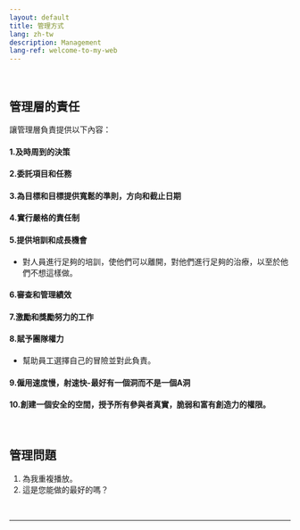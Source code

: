 ```yaml
---
layout: default
title: 管理方式
lang: zh-tw
description: Management
lang-ref: welcome-to-my-web
---
```




<br>

## 管理層的責任

讓管理層負責提供以下內容：

#### 1.及時周到的決策

#### 2.委託項目和任務

#### 3.為目標和目標提供寬鬆的準則，方向和截止日期

#### 4.實行嚴格的責任制

#### 5.提供培訓和成長機會
* 對人員進行足夠的培訓，使他們可以離開，對他們進行足夠的治療，以至於他們不想這樣做。

#### 6.審查和管理績效

#### 7.激勵和獎勵努力的工作

#### 8.賦予團隊權力
* 幫助員工選擇自己的冒險並對此負責。

#### 9.僱用速度慢，射速快-最好有一個洞而不是一個A洞

#### 10.創建一個安全的空間，授予所有參與者真實，脆弱和富有創造力的權限。

<br>

## 管理問題

1. 為我重複播放。
1. 這是您能做的最好的嗎？

<br>

---

